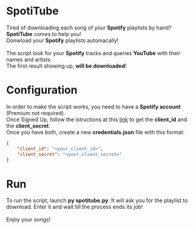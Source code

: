 # SpotiTube

Tired of downloading each song of your **Spotify** playlists by hand? **SpotiTube** comes to help you!\
Donwload your **Spotify** playlists automacally!\
\
The script look for your **Spotify** tracks and queries **YouTube** with their names and artists.\
The first result showing up, **will be downloaded**!

# Configuration

In order to make the script works, you need to have a **Spotify account** (Premium not required).\
Once Signed Up, follow the istructions at this [link](https://cran.r-project.org/web/packages/spotidy/vignettes/Connecting-with-the-Spotify-API.html) to get the **client_id** and the **client_secret**.\
Once you have both, create a new **credentials.json** file with this format:

```json
{
    "client_id": "<your_client_id>", 
    "client_secret": "<your_client_secret>"
}
```

# Run

To run the script, launch **py spotitube.py**. It will ask you for the playlist to download. Enter it and wait till the process ends its job!\
\
Enjoy your songs!